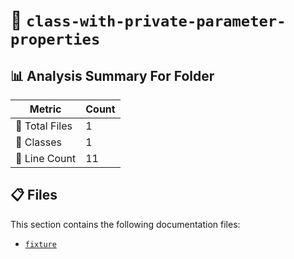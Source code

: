 # 📁 `class-with-private-parameter-properties`

## 📊 Analysis Summary For Folder

| Metric | Count |
|--------|-------|
| 📁 Total Files | 1 |
| 🧱 Classes | 1 |
| 🔢 Line Count | 11 |


## 📋 Files

This section contains the following documentation files:

- [`fixture`](./fixture.md)